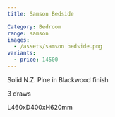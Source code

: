 ```yaml
---
title: Samson Bedside

Category: Bedroom
range: samson
images:
  - /assets/samson bedside.png
variants:
  - price: 14500
---
```

Solid N.Z. Pine in Blackwood finish

3 draws

L460xD400xH620mm
